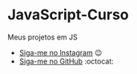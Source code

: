 # JavaScript-Curso
 Meus projetos em JS

* [Siga-me no Instagram](instagram.com/abi_pisa) :wink:
* [Siga-me no GitHub](github.com/abiel-pisa) :octocat:
